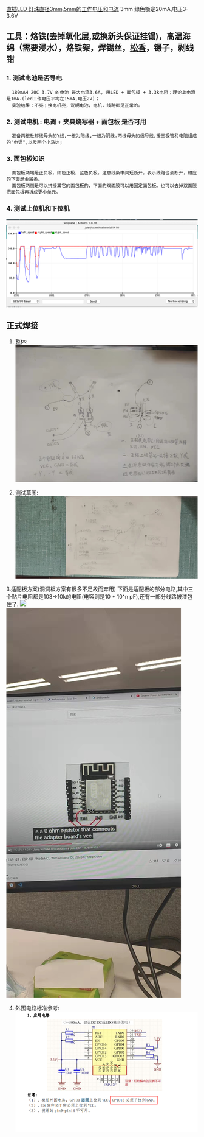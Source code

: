 
[直插LED 灯珠直径3mm,5mm的工作电压和电流](https://blog.csdn.net/congzheng8920/article/details/100452800) 3mm 绿色额定20mA,电压3-3.6V
## 工具：烙铁(去掉氧化层,或换新头保证挂锡)，高温海绵（需要浸水），烙铁架，焊锡丝，[松香](http://blog.sina.com.cn/s/blog_4fcd1ea30102z9ws.html)，镊子，剥线钳
### 1. 测试电池是否导电
```
  180mAH 20C 3.7V 的电池 最大电流3.6A, 用LED + 面包板 + 3.3k电阻；理论上电流是1mA.(led工作电压平均在15mA,电压2V)；
  实验结果：不亮；换电机亮，说明电池，电机，线路都是正常的。
```

### 2. 测试电机 : 电调 + 夹具烧写器 + 面包板 是否可用
```
  准备两根杜邦线母头的Y线,一根为阳线,一根为阴线.两根母头的信号线,接三极管和电阻组成的"电调",以及两个小马达;
```
### 3. 面包板知识
```
  面包板两端是正负极，红色正极，蓝色负极。注意线条中间短断开，表示线路也会断开，相应的下面是金属条。
  面包板两侧是可以拼接其它的面包板的，下面的双面胶可以用固定面包板。也可以去掉双面胶把面包板再拆成更小单元。
```

### 4. 测试上位机和下位机
![测试](test_1.png)

## 正式焊接
1. 整体:
![草图1](sketch1.jpg)

2. 测试草图:
![草图2](sketch2.jpg)

3.适配板方案(洞洞板方案有很多不足故而弃用)
下面是适配板的部分电路,其中三个贴片电阻都是103->10k的电阻(电容则是10 * 10^n pF),还有一部分线路被漆包住了.
![](adapter_1.jpg)
![](adapter_2.jpg)

4. 外围电路标准参考:
![外围电路标准](circuit_schematic.png)
